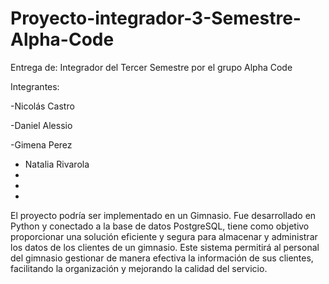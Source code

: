 # Proyecto-integrador-3-Semestre-Alpha-Code
Entrega de: Integrador del Tercer Semestre por el grupo Alpha Code

Integrantes:

-Nicolás Castro

-Daniel Alessio

-Gimena Perez

- Natalia Rivarola
-
-
-

El proyecto podría ser implementado en un Gimnasio. Fue desarrollado en Python y conectado a la base de datos PostgreSQL, tiene como objetivo proporcionar una solución eficiente y segura para almacenar y administrar los datos de los clientes de un gimnasio. Este sistema permitirá al personal del gimnasio gestionar de manera efectiva la información de sus clientes, facilitando la organización y mejorando la calidad del servicio.

